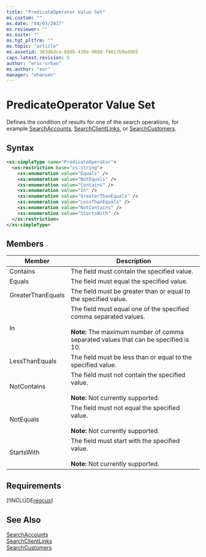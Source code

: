 ```yaml
---
title: "PredicateOperator Value Set"
ms.custom: ""
ms.date: "04/03/2017"
ms.reviewer: ""
ms.suite: ""
ms.tgt_pltfrm: ""
ms.topic: "article"
ms.assetid: 363d6dca-60d8-436d-9880-f9017b9ed965
caps.latest.revision: 5
author: "eric-urban"
ms.author: "eur"
manager: "ehansen"
---
```

# PredicateOperator Value Set
Defines the condition of results for one of the search operations, for example [SearchAccounts](../customer-api/searchaccounts-service-operation.md), [SearchClientLinks](../customer-api/searchclientlinks-service-operation.md), or [SearchCustomers](../customer-api/searchcustomers-service-operation.md).

## Syntax

```xml
<xs:simpleType name="PredicateOperator">
  <xs:restriction base="xs:string">
    <xs:enumeration value="Equals" />
    <xs:enumeration value="NotEquals" />
    <xs:enumeration value="Contains" />
    <xs:enumeration value="In" />
    <xs:enumeration value="GreaterThanEquals" />
    <xs:enumeration value="LessThanEquals" />
    <xs:enumeration value="NotContains" />
    <xs:enumeration value="StartsWith" />
  </xs:restriction>
</xs:simpleType>
```

## Members

|Member|Description|
|----------|---------------|
|Contains|The field must contain the specified value.|
|Equals|The field must equal the specified value.|
|GreaterThanEquals|The field must be greater than or equal to the specified value.|
|In|The field must equal one of the specified comma separated values.<br /><br />**Note:** The maximum number of comma separated values that can be specified is 10.|
|LessThanEquals|The field must be less than or equal to the specified value.|
|NotContains|The field must not contain the specified value.<br /><br />**Note:** Not currently supported.|
|NotEquals|The field must not equal the specified value.<br /><br />**Note:** Not currently supported.|
|StartsWith|The field must start with the specified value.<br /><br />**Note:** Not currently supported.|

## Requirements
[!INCLUDE[reqcus](../customer-api/includes/reqcus.md)]
## See Also
[SearchAccounts](../customer-api/searchaccounts-service-operation.md)  
[SearchClientLinks](../customer-api/searchclientlinks-service-operation.md)  
[SearchCustomers](../customer-api/searchcustomers-service-operation.md)  

